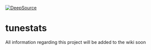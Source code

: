 [![DeepSource](https://app.deepsource.com/gh/raspberri05/tunestats.svg/?label=active+issues&show_trend=true&token=9p4-QUwgsSV4p8YHA1UdV-hH)](https://app.deepsource.com/gh/raspberri05/tunestats/)

# tunestats

All information regarding this project will be added to the wiki soon

